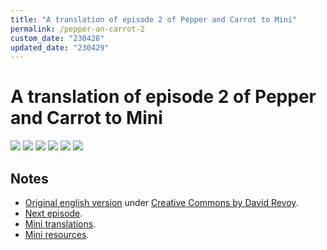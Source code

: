 ```yaml
---
title: "A translation of episode 2 of Pepper and Carrot to Mini"
permalink: /pepper-an-carrot-2
custom_date: "230428"
updated_date: "230429"
---
```


# A translation of episode 2 of Pepper and Carrot to Mini

![](/assets/images/pepper_carrot_02_00.png)
![](/assets/images/pepper_carrot_02_01.png)
![](/assets/images/pepper_carrot_02_02.png)
![](/assets/images/pepper_carrot_02_03.png)
![](/assets/images/pepper_carrot_02_04.png)
![](/assets/images/pepper_carrot_02_05.png)

## Notes

- [Original english version](https://www.peppercarrot.com/en/webcomic/ep02_Rainbow-potions.html) under [Creative Commons by David Revoy](https://creativecommons.org/licenses/by/4.0/).
- [Next episode](/pepper-an-carrot-3).
- [Mini translations](/mini-translations).
- [Mini resources](/mini-resources).
